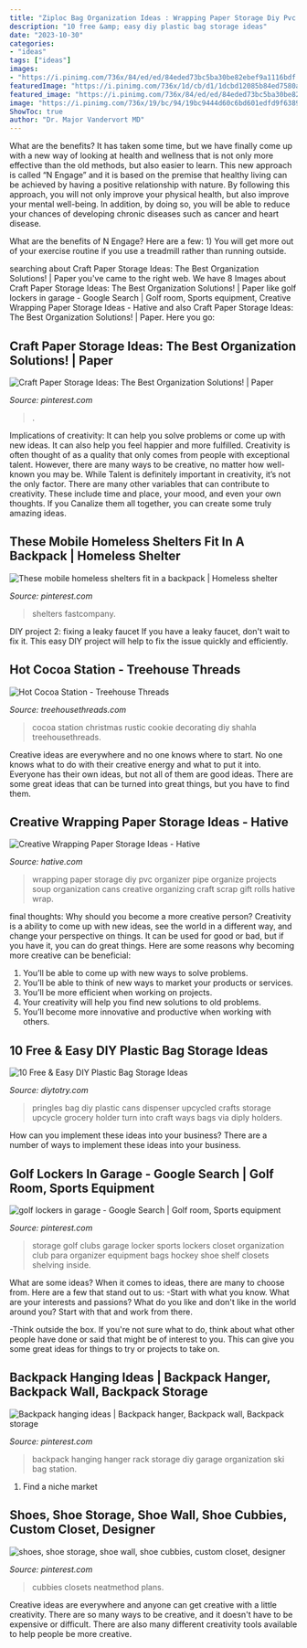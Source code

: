 ```yaml
---
title: "Ziploc Bag Organization Ideas : Wrapping Paper Storage Diy Pvc Organizer Pipe Organize Projects Soup Organization Cans Creative Organizing Craft Scrap Gift Rolls Hative Wrap"
description: "10 free &amp; easy diy plastic bag storage ideas"
date: "2023-10-30"
categories:
- "ideas"
tags: ["ideas"]
images:
- "https://i.pinimg.com/736x/84/ed/ed/84eded73bc5ba30be82ebef9a1116bdf.jpg"
featuredImage: "https://i.pinimg.com/736x/1d/cb/d1/1dcbd12085b84ed7580a77868d9f4ffd.jpg"
featured_image: "https://i.pinimg.com/736x/84/ed/ed/84eded73bc5ba30be82ebef9a1116bdf.jpg"
image: "https://i.pinimg.com/736x/19/bc/94/19bc9444d60c6bd601edfd9f6389b610--backpack-hanger-backpack-wall.jpg"
ShowToc: true
author: "Dr. Major Vandervort MD"
---
```



What are the benefits?
It has taken some time, but we have finally come up with a new way of looking at health and wellness that is not only more effective than the old methods, but also easier to learn. This new approach is called “N Engage” and it is based on the premise that healthy living can be achieved by having a positive relationship with nature.
By following this approach, you will not only improve your physical health, but also improve your mental well-being. In addition, by doing so, you will be able to reduce your chances of developing chronic diseases such as cancer and heart disease.

What are the benefits of N Engage? Here are a few: 
        1) You will get more out of your exercise routine if you use a treadmill rather than running outside.

	

		
searching about Craft Paper Storage Ideas: The Best Organization Solutions! | Paper you've came to the right web. We have 8 Images about Craft Paper Storage Ideas: The Best Organization Solutions! | Paper like golf lockers in garage - Google Search | Golf room, Sports equipment, Creative Wrapping Paper Storage Ideas - Hative and also Craft Paper Storage Ideas: The Best Organization Solutions! | Paper. Here you go:
		
    
## Craft Paper Storage Ideas: The Best Organization Solutions! | Paper

<img loading=lazy src="https://i.pinimg.com/736x/c3/e1/7c/c3e17c124b40ccb6dbdbd67614c98f3d.jpg" onerror="this.onerror=null;this.src='https://tse4.mm.bing.net/th?id=OIP.FIpj3L7_8QuhiuPvyUFKCgHaJC&amp;pid=15.1';" alt="Craft Paper Storage Ideas: The Best Organization Solutions! | Paper">

_Source: pinterest.com_

>. 

	

Implications of creativity: It can help you solve problems or come up with new ideas. It can also help you feel happier and more fulfilled.
Creativity is often thought of as a quality that only comes from people with exceptional talent. However, there are many ways to be creative, no matter how well-known you may be. While Talent is definitely important in creativity, it’s not the only factor. There are many other variables that can contribute to creativity. These include time and place, your mood, and even your own thoughts. If you Canalize them all together, you can create some truly amazing ideas.

    
## These Mobile Homeless Shelters Fit In A Backpack | Homeless Shelter

<img loading=lazy src="https://i.pinimg.com/736x/3c/a0/cc/3ca0ccfa57b25de6372c597ed4c1d53e.jpg" onerror="this.onerror=null;this.src='https://tse4.mm.bing.net/th?id=OIP.1jSOcwn3m-psEtqlW1lYTwHaIN&amp;pid=15.1';" alt="These mobile homeless shelters fit in a backpack | Homeless shelter">

_Source: pinterest.com_

>shelters fastcompany. 

	

DIY project 2: fixing a leaky faucet
If you have a leaky faucet, don't wait to fix it. This easy DIY project will help to fix the issue quickly and efficiently.

    
## Hot Cocoa Station - Treehouse Threads

<img loading=lazy src="http://treehousethreads.com/wp-content/uploads/2016/11/Hot-Cocoa-Station.png" onerror="this.onerror=null;this.src='https://tse4.mm.bing.net/th?id=OIP.ESNWBo8beZj2mwwyWlZwbQHaLG&amp;pid=15.1';" alt="Hot Cocoa Station - Treehouse Threads">

_Source: treehousethreads.com_

>cocoa station christmas rustic cookie decorating diy shahla treehousethreads. 

	

Creative ideas are everywhere and no one knows where to start. No one knows what to do with their creative energy and what to put it into. Everyone has their own ideas, but not all of them are good ideas. There are some great ideas that can be turned into great things, but you have to find them.

    
## Creative Wrapping Paper Storage Ideas - Hative

<img loading=lazy src="http://hative.com/wp-content/uploads/2015/02/wrapping-paper-storage/12-wrapping-paper-storage.jpg" onerror="this.onerror=null;this.src='https://tse1.mm.bing.net/th?id=OIP.4rUCV6w3d-S5h3jAYVpweAHaLG&amp;pid=15.1';" alt="Creative Wrapping Paper Storage Ideas - Hative">

_Source: hative.com_

>wrapping paper storage diy pvc organizer pipe organize projects soup organization cans creative organizing craft scrap gift rolls hative wrap. 

	

final thoughts: Why should you become a more creative person?
Creativity is a ability to come up with new ideas, see the world in a different way, and change your perspective on things. It can be used for good or bad, but if you have it, you can do great things. Here are some reasons why becoming more creative can be beneficial: 
1. You’ll be able to come up with new ways to solve problems. 
2. You’ll be able to think of new ways to market your products or services. 
3. You’ll be more efficient when working on projects. 
4. Your creativity will help you find new solutions to old problems. 
5. You’ll become more innovative and productive when working with others.

    
## 10 Free &amp; Easy DIY Plastic Bag Storage Ideas

<img loading=lazy src="http://diytotry.com/wp-content/uploads/2018/01/Turn-an-old-Pringles-can-into-a-bag-dispenser.jpg" onerror="this.onerror=null;this.src='https://tse3.mm.bing.net/th?id=OIP.x2DOCTup2RPqmYpdz3ipxwHaLH&amp;pid=15.1';" alt="10 Free &amp; Easy DIY Plastic Bag Storage Ideas">

_Source: diytotry.com_

>pringles bag diy plastic cans dispenser upcycled crafts storage upcycle grocery holder turn into craft ways bags via diply holders. 

	

How can you implement these ideas into your business?
There are a number of ways to implement these ideas into your business.

    
## Golf Lockers In Garage - Google Search | Golf Room, Sports Equipment

<img loading=lazy src="https://i.pinimg.com/736x/84/ed/ed/84eded73bc5ba30be82ebef9a1116bdf.jpg" onerror="this.onerror=null;this.src='https://tse3.mm.bing.net/th?id=OIP.YQp6k9OYgFVs-NcxW-P-vAHaLD&amp;pid=15.1';" alt="golf lockers in garage - Google Search | Golf room, Sports equipment">

_Source: pinterest.com_

>storage golf clubs garage locker sports lockers closet organization club para organizer equipment bags hockey shoe shelf closets shelving inside. 

	

What are some ideas?
When it comes to ideas, there are many to choose from. Here are a few that stand out to us:
-Start with what you know. What are your interests and passions? What do you like and don't like in the world around you? Start with that and work from there.

-Think outside the box. If you're not sure what to do, think about what other people have done or said that might be of interest to you. This can give you some great ideas for things to try or projects to take on.

    
## Backpack Hanging Ideas | Backpack Hanger, Backpack Wall, Backpack Storage

<img loading=lazy src="https://i.pinimg.com/736x/19/bc/94/19bc9444d60c6bd601edfd9f6389b610--backpack-hanger-backpack-wall.jpg" onerror="this.onerror=null;this.src='https://tse4.mm.bing.net/th?id=OIP.cQqoXO5cxafPe6qU3ZN2_wHaNK&amp;pid=15.1';" alt="Backpack hanging ideas | Backpack hanger, Backpack wall, Backpack storage">

_Source: pinterest.com_

>backpack hanging hanger rack storage diy garage organization ski bag station. 

	

1. Find a niche market 

    
## Shoes, Shoe Storage, Shoe Wall, Shoe Cubbies, Custom Closet, Designer

<img loading=lazy src="https://i.pinimg.com/736x/1d/cb/d1/1dcbd12085b84ed7580a77868d9f4ffd.jpg" onerror="this.onerror=null;this.src='https://tse3.mm.bing.net/th?id=OIP.YK8tFK3WZXGq1TfqMHyWFQHaJ3&amp;pid=15.1';" alt="shoes, shoe storage, shoe wall, shoe cubbies, custom closet, designer">

_Source: pinterest.com_

>cubbies closets neatmethod plans. 

	

Creative ideas are everywhere and anyone can get creative with a little creativity. There are so many ways to be creative, and it doesn't have to be expensive or difficult. There are also many different creativity tools available to help people be more creative.

